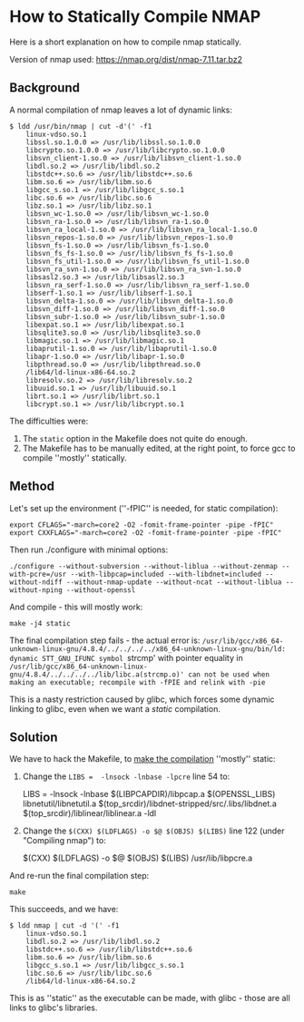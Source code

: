 # How to Statically Compile NMAP
Here is a short explanation on how to compile nmap statically. 

Version of nmap used: https://nmap.org/dist/nmap-7.11.tar.bz2

## Background 
A normal compilation of nmap leaves a lot of dynamic links:

    $ ldd /usr/bin/nmap | cut -d'(' -f1
    	linux-vdso.so.1 
    	libssl.so.1.0.0 => /usr/lib/libssl.so.1.0.0 
    	libcrypto.so.1.0.0 => /usr/lib/libcrypto.so.1.0.0 
    	libsvn_client-1.so.0 => /usr/lib/libsvn_client-1.so.0 
    	libdl.so.2 => /usr/lib/libdl.so.2 
    	libstdc++.so.6 => /usr/lib/libstdc++.so.6 
    	libm.so.6 => /usr/lib/libm.so.6 
    	libgcc_s.so.1 => /usr/lib/libgcc_s.so.1 
    	libc.so.6 => /usr/lib/libc.so.6 
    	libz.so.1 => /usr/lib/libz.so.1 
    	libsvn_wc-1.so.0 => /usr/lib/libsvn_wc-1.so.0 
    	libsvn_ra-1.so.0 => /usr/lib/libsvn_ra-1.so.0 
    	libsvn_ra_local-1.so.0 => /usr/lib/libsvn_ra_local-1.so.0 
    	libsvn_repos-1.so.0 => /usr/lib/libsvn_repos-1.so.0 
    	libsvn_fs-1.so.0 => /usr/lib/libsvn_fs-1.so.0 
    	libsvn_fs_fs-1.so.0 => /usr/lib/libsvn_fs_fs-1.so.0 
    	libsvn_fs_util-1.so.0 => /usr/lib/libsvn_fs_util-1.so.0 
    	libsvn_ra_svn-1.so.0 => /usr/lib/libsvn_ra_svn-1.so.0 
    	libsasl2.so.3 => /usr/lib/libsasl2.so.3 
    	libsvn_ra_serf-1.so.0 => /usr/lib/libsvn_ra_serf-1.so.0 
    	libserf-1.so.1 => /usr/lib/libserf-1.so.1 
    	libsvn_delta-1.so.0 => /usr/lib/libsvn_delta-1.so.0 
    	libsvn_diff-1.so.0 => /usr/lib/libsvn_diff-1.so.0 
    	libsvn_subr-1.so.0 => /usr/lib/libsvn_subr-1.so.0 
    	libexpat.so.1 => /usr/lib/libexpat.so.1 
    	libsqlite3.so.0 => /usr/lib/libsqlite3.so.0 
    	libmagic.so.1 => /usr/lib/libmagic.so.1 
    	libaprutil-1.so.0 => /usr/lib/libaprutil-1.so.0 
    	libapr-1.so.0 => /usr/lib/libapr-1.so.0 
    	libpthread.so.0 => /usr/lib/libpthread.so.0 
    	/lib64/ld-linux-x86-64.so.2 
    	libresolv.so.2 => /usr/lib/libresolv.so.2 
    	libuuid.so.1 => /usr/lib/libuuid.so.1 
    	librt.so.1 => /usr/lib/librt.so.1 
    	libcrypt.so.1 => /usr/lib/libcrypt.so.1 



The difficulties were:

 1. The `static` option in the Makefile does not quite do enough.
 1. The Makefile has to be manually edited, at the right point, to force gcc to compile ''mostly'' statically.

## Method 
Let's set up the environment (''-fPIC'' is needed, for static compilation):


    export CFLAGS="-march=core2 -O2 -fomit-frame-pointer -pipe -fPIC"
    export CXXFLAGS="-march=core2 -O2 -fomit-frame-pointer -pipe -fPIC"



Then run ./configure with minimal options:



    ./configure --without-subversion --without-liblua --without-zenmap --with-pcre=/usr --with-libpcap=included --with-libdnet=included --without-ndiff --without-nmap-update --without-ncat --without-liblua --without-nping --without-openssl



And compile - this will mostly work:



    make -j4 static



The final compilation step fails - the actual error is: `/usr/lib/gcc/x86_64-unknown-linux-gnu/4.8.4/../../../../x86_64-unknown-linux-gnu/bin/ld: dynamic STT_GNU_IFUNC symbol `strcmp' with pointer equality in `/usr/lib/gcc/x86_64-unknown-linux-gnu/4.8.4/../../../../lib/libc.a(strcmp.o)' can not be used when making an executable; recompile with -fPIE and relink with -pie`

This is a nasty restriction caused by glibc, which forces some dynamic linking to glibc, even when we want a *static* compilation.

## Solution 
We have to hack the Makefile, to [make the compilation](http://stackoverflow.com/questions/26277283/gcc-linking-libc-static-and-some-other-library-dynamically-revisited) ''mostly'' static:

1. Change the `LIBS =  -lnsock -lnbase -lpcre` line 54 to:

    LIBS =  -lnsock -lnbase $(LIBPCAPDIR)/libpcap.a $(OPENSSL_LIBS) libnetutil/libnetutil.a $(top_srcdir)/libdnet-stripped/src/.libs/libdnet.a  $(top_srcdir)/liblinear/liblinear.a -ldl

2. Change the `$(CXX) $(LDFLAGS) -o $@ $(OBJS) $(LIBS)` line 122 (under "Compiling nmap") to:

    $(CXX) $(LDFLAGS) -o $@ $(OBJS) $(LIBS) /usr/lib/libpcre.a


And re-run the final compilation step:


    make


This succeeds, and we have:


    $ ldd nmap | cut -d '(' -f1
    	linux-vdso.so.1 
    	libdl.so.2 => /usr/lib/libdl.so.2 
    	libstdc++.so.6 => /usr/lib/libstdc++.so.6 
    	libm.so.6 => /usr/lib/libm.so.6 
    	libgcc_s.so.1 => /usr/lib/libgcc_s.so.1 
    	libc.so.6 => /usr/lib/libc.so.6 
    	/lib64/ld-linux-x86-64.so.2

This is as ''static'' as the executable can be made, with glibc - those are all links to glibc's libraries.


